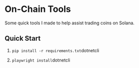 # On-Chain Tools

Some quick tools I made to help assist trading coins on Solana.

## Quick Start

1. ```pip install -r requirements.txt```dotnetcli

2. ```playwright install```dotnetcli
